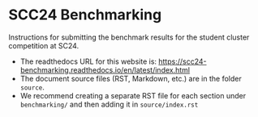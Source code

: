 # SCC24 Benchmarking
Instructions for submitting the benchmark results for the student cluster competition at SC24.

- The readthedocs URL for this website is: https://scc24-benchmarking.readthedocs.io/en/latest/index.html
- The document source files (RST, Markdown, etc.) are in the folder `source`.
- We recommend creating a separate RST file for each section under `benchmarking/` and then adding it in `source/index.rst`
